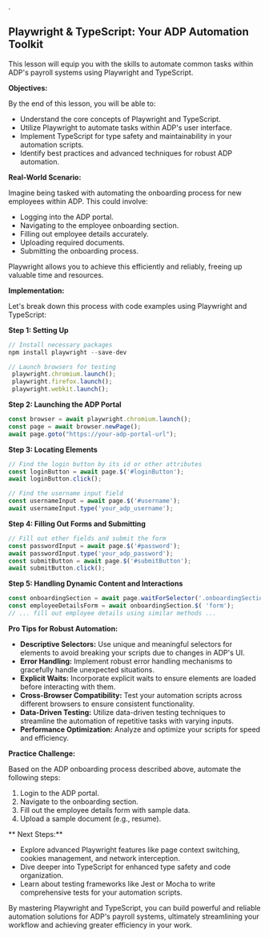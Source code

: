 .
##  Playwright & TypeScript:  Your ADP Automation Toolkit 

This lesson will equip you with the skills to automate common tasks within ADP's payroll systems using Playwright and TypeScript. 

**Objectives:**

By the end of this lesson, you will be able to:

* Understand the core concepts of Playwright and TypeScript.
* Utilize Playwright to automate tasks within ADP's user interface.
* Implement TypeScript for type safety and maintainability in your automation scripts.
* Identify best practices and advanced techniques for robust ADP automation.

**Real-World Scenario:**

Imagine being tasked with automating the onboarding process for new employees within ADP. This could involve:

* Logging into the ADP portal.
* Navigating to the employee onboarding section.
* Filling out employee details accurately.
* Uploading required documents.
* Submitting the onboarding process.

Playwright allows you to achieve this efficiently and reliably, freeing up valuable time and resources.

**Implementation:**

Let's break down this process with code examples using Playwright and TypeScript:

**Step 1: Setting Up**

```typescript
// Install necessary packages
npm install playwright --save-dev

// Launch browsers for testing
 playwright.chromium.launch(); 
 playwright.firefox.launch();
 playwright.webkit.launch();
```

**Step 2: Launching the ADP Portal**

```typescript
const browser = await playwright.chromium.launch();
const page = await browser.newPage();
await page.goto("https://your-adp-portal-url");
```

**Step 3: Locating Elements**

```typescript
// Find the login button by its id or other attributes
const loginButton = await page.$('#loginButton');
await loginButton.click();

// Find the username input field
const usernameInput = await page.$('#username');
await usernameInput.type('your_adp_username'); 
```

**Step 4: Filling Out Forms and Submitting**

```typescript
// Fill out other fields and submit the form
const passwordInput = await page.$('#password');
await passwordInput.type('your_adp_password');
const submitButton = await page.$('#submitButton');
await submitButton.click();
```

**Step 5: Handling Dynamic Content and Interactions**

```typescript
const onboardingSection = await page.waitForSelector('.onboardingSection');
const employeeDetailsForm = await onboardingSection.$( 'form'); 
// ... fill out employee details using similar methods ...

```

**Pro Tips for Robust Automation:**

* **Descriptive Selectors:** Use unique and meaningful selectors for elements to avoid breaking your scripts due to changes in ADP's UI. 
* **Error Handling:** Implement robust error handling mechanisms to gracefully handle unexpected situations.
* **Explicit Waits:** Incorporate explicit waits to ensure elements are loaded before interacting with them. 
* **Cross-Browser Compatibility:** Test your automation scripts across different browsers to ensure consistent functionality.
* **Data-Driven Testing:** Utilize data-driven testing techniques to streamline the automation of repetitive tasks with varying inputs.
* **Performance Optimization:** Analyze and optimize your scripts for speed and efficiency. 

**Practice Challenge:**

Based on the ADP onboarding process described above, automate the following steps:

1. Login to the ADP portal.
2. Navigate to the onboarding section.
3. Fill out the employee details form with sample data.
4. Upload a sample document (e.g., resume).


** Next Steps:**

* Explore advanced Playwright features like page context switching, cookies management, and network interception.
* Dive deeper into TypeScript for enhanced type safety and code organization.
* Learn about testing frameworks like Jest or Mocha to write comprehensive tests for your automation scripts.



By mastering Playwright and TypeScript, you can build powerful and reliable automation solutions for ADP's payroll systems, ultimately streamlining your workflow and achieving greater efficiency in your work.